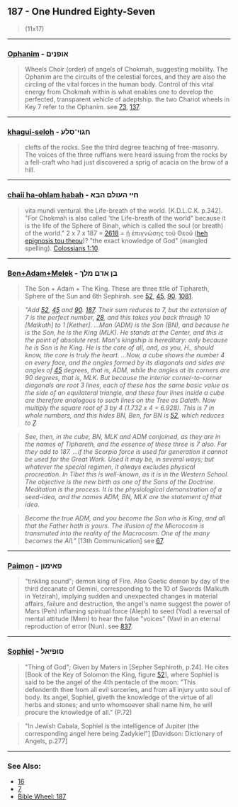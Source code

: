 ## 187 - One Hundred Eighty-Seven
> (11x17)

---

### [Ophanim](/keys/AVPNIM) - אופנים
> Wheels Choir (order) of angels of Chokmah, suggesting mobility. The Ophanim are the circuits of the celestial forces, and they are also the circling of the vital forces in the human body. Control of this vital energy from Chokmah within is what enables one to develop the perfected, transparent vehicle of adeptship. the two Chariot wheels in Key 7 refer to the Ophanim. see [73](73), [137](137).

---

### [khagui-seloh](/keys/ChGVI-SLO) - חגוי־סלע
> clefts of the rocks. See the third degree teaching of free-masonry. The voices of the three ruffians were heard issuing from the rocks by a fell-craft who had just discovered a sprig of acacia on the brow of a hill.

---

### [chaii ha-ohlam habah](/keys/ChII.HOVLM.HBA) - חיי העולם הבא
> vita mundi ventural. the Life-breath of the world. [K.D.L.C.K. p.342]. "For Chokmah is also called 'the Life-breath of the world" because it is the life of the Sphere of Binah, which is called the soul (or breath) of the world." 2 x 7 x 187 = [2618](2618) = ῇ ἐπιγνώσης τοῦ Θεοῦ ([heh epignosis tou theou](/greek?word=h+epignOshs+tou+theou))? "the exact knowledge of God" (mangled spelling). [Colossians 1:10](https://biblehub.com/text/colossians/1-10.htm).

---

### [Ben+Adam+Melek](/keys/BN.ADM.MLK) - בן אדם מלך
> The Son + Adam + The King. These are three title of Tiphareth, Sphere of the Sun and 6th Sephirah. see [52](52), [45](45), [90](90), [1081](1081).

> *"Add [52](52), [45](45) and [90](90). [187](187). Their sum reduces to 7, but the extension of 7 is the perfect number, [28](28), and this takes you back through 10 [Malkuth] to 1 [Kether]. ...Man (ADM) is the Son (BN), and because he is the Son, he is the King (MLK). He stands at the Center, and this is the point of absolute rest. Man's kingship is hereditary: only because he is Son is he King. He is the core of all, and, as you, H., should know, the core is truly the heart. ...Now, a cube shows the number 4 on every face, and the angles formed by its diagonals and sides are angles of [45](45) degrees, that is, ADM, while the angles at its corners are 90 degrees, that is, MLK. But because the interior corner-to-corner diagonals are root 3 lines, each of these has the same basic value as the side of an equilateral triangle, and these four lines inside a cube are therefore analogous to such lines on the Tree as Daleth. Now multiply the square root of 3 by 4 (1.732 x 4 = 6.928). This is 7 in whole numbers, and this hides BN, Ben, for BN is [52](52), which reduces to [7](7).*

> *See, then, in the cube, BN, MLK and ADM conjoined, as they are in the names of Tiphareth, and the essence of these three is 7 also. For they add to 187. ...if the Scorpio force is used for generation it cannot be used for the Great Work. Used it may be, in several ways; but whatever the special regimen, it always excludes physical procreation. In Tibet this is well-known, as it is in the Western School. The objective is the new birth as one of the Sons of the Doctrine. Meditation is the process. It is the physiological demonstration of a seed-idea, and the names ADM, BN, MLK are the statement of that idea.*

> *Become the true ADM, and you become the Son who is King, and all that the Father hath is yours. The illusion of the Microcosm is transmuted into the reality of the Macrocosm. One of the many becomes the All."* [13th Communication] see [67](67).

---

### [Paimon](/keys/PAIMVN) - פאימון
> "tinkling sound"; demon king of Fire. Also Goetic demon by day of the third decanate of Gemini, corresponding to the 10 of Swords (Malkuth in Yetzirah), implying sudden and unexpected changes in material affairs, failure and destruction, the angel's name suggest the power of Mars (Peh) inflaming spiritual force (Aleph) to seed (Yod) a reversal of mental attitude (Mem) to hear the false "voices" (Vav) in an eternal reproduction of error (Nun). see [837](837).

---

### [Sophiel](/keys/SVPIAL) - סופיאל
> "Thing of God"; Given by Maters in [Sepher Sephiroth, p.24]. He cites [Book of the Key of Solomon the King, figure [52](52)], where Sophiel is said to be the angel of the 4th pentacle of the moon: "This defendenth thee from all evil sorceries, and from all injury unto soul of body. Its angel, Sophiel, giveth the knowledge of the virtue of all herbs and stones; and unto whomsoever shall name him, he will procure the knowledge of all." (P.72)

> "In Jewish Cabala, Sophiel is the intelligence of Jupiter (the corresponding angel here being Zadykiel"] [Davidson: Dictionary of Angels, p.277]

---

### See Also:

- [16](16)
- [7](7)
- [Bible Wheel: 187](https://www.biblewheel.com//GR/GR_Database.php?SearchBy_Gematria=187)
